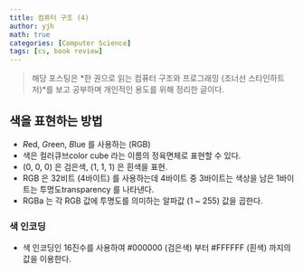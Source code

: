 ```yaml
---
title: 컴퓨터 구조 (4)
author: yjh
math: true
categories: [Computer Science]
tags: [cs, book review]
---
```


> 해당 포스팅은 *한 권으로 읽는 컴퓨터 구조와 프로그래밍 (조너선 스타인하트 저)*를 보고 공부하며 개인적인 용도를 위해 정리한 글이다.

## 색을 표현하는 방법

- *R*ed, *G*reen, *B*lue 를 사용하는 (RGB)
- 색은 컬러큐브color cube 라는 이름의 정육면체로 표현할 수 있다.
- (0, 0, 0) 은 검은색, (1, 1, 1) 은 흰색을 표현.
- RGB 은 32비트 (4바이트) 를 사용하는데 4바이트 중 3바이트는 색상을 남은 1바이트는 투명도transparency 를 나타낸다.
- RGBa 는 각 RGB 값에 투명도를 의미하는 알파값 (1 ~ 255) 값을 곱한다.

### 색 인코딩

- 색 인코딩인 16진수를 사용하여 #000000 (검은색) 부터 #FFFFFF (흰색) 까지의 값을 이용한다.
